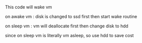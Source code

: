 This code will wake vm

on awake vm :
disk is changed to ssd first
then start wake routine

on sleep vm :
vm will deallocate first
then change disk to hdd

since on sleep vm is literally vm asleep, so use hdd to save cost